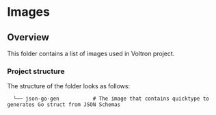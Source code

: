 # Images

## Overview

This folder contains a list of images used in Voltron project.

### Project structure

<!-- Update the folder structure each time you modify it. -->

The structure of the folder looks as follows:

```
  └── json-go-gen           # The image that contains quicktype to generates Go struct from JSON Schemas
```
